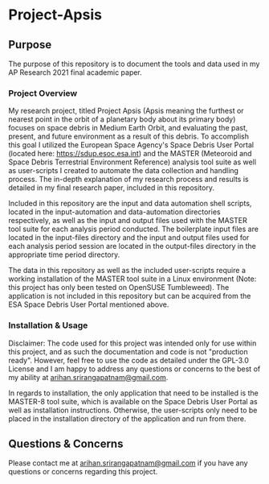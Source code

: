 # Project-Apsis

## Purpose 

The purpose of this repository is to document the tools and data used in my AP Research 2021 final academic paper. 

### Project Overview

My research project, titled Project Apsis (Apsis meaning the furthest or nearest point in the orbit of a planetary body about its primary body) focuses on space debris in Medium Earth Orbit, and evaluating the past, present, and future environment as a result of this debris. To accomplish this goal I utilized the European Space Agency's Space Debris User Portal (located here: https://sdup.esoc.esa.int) and the MASTER (Meteoroid and Space Debris Terrestrial Environment Reference) analysis tool suite as well as user-scripts I created to automate the data collection and handling process. The in-depth explanation of my research process and results is detailed in my final research paper, included in this repository. 
    
Included in this repository are the input and data automation shell scripts, located in the input-automation and data-automation directories respectively, as well as the input and output files used with the MASTER tool suite for each analysis period conducted. The boilerplate input files are located in the input-files directory and the input and output files used for each analysis period session are located in the output-files directory in the appropriate time period directory. 
    
The data in this repository as well as the included user-scripts require a working installation of the MASTER tool suite in a Linux environment (Note: this project has only been tested on OpenSUSE Tumbleweed). The application is not included in this repository but can be acquired from the ESA Space Debris User Portal mentioned above. 
    
  ### Installation & Usage 
  
Disclaimer: The code used for this project was intended only for use within this project, and as such the documentation and code is not "production ready". However, feel free to use the code as detailed under the GPL-3.0 License and I am happy to address any questions or concerns to the best of my ability at arihan.srirangapatnam@gmail.com.
      
In regards to installation, the only application that need to be installed is the MASTER-8 tool suite, which is available on the Space Debris User Portal as well as installation instructions. Otherwise, the user-scripts only need to be placed in the installation directory of the application and run from there.

       
## Questions & Concerns
  
Please contact me at arihan.srirangapatnam@gmail.com if you have any questions or concerns regarding this project. 
